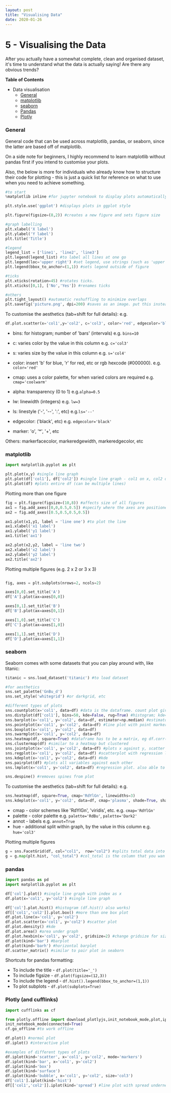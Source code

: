 ```yaml
---
layout: post
title: "Visualising Data"
date: 2020-01-26
---
```


# 5 - Visualising the Data

After you actually have a somewhat complete, clean and organised dataset, it's time to understand what the data is actually saying! Are there any obvious trends?

__Table of Contents__
 * Data visualisation
    - [General](#general)
    - [matplotlib](#matplotlib)
    - [seaborn](#seaborn)
    - [Pandas](#pandas)
    - [Plotly](#plotly)

<a id="general"></a>
### General

General code that can be used across matplotlib, pandas, or seaborn, since the latter are based off of matplotlib.

On a side note for beginners, I highly recommend to learn matplotlib without pandas first if you intend to customise your plots.

Also, the below is more for individuals who already know how to structure their code for plotting - this is just a quick list for reference on what to use when you need to achieve something.

```python
#to start
%matplotlib inline #for jupyter notebook to display plots automatically without plt.show()

plt.style.use('ggplot') #displays plots in ggplot style

plt.figure(figsize=(8,2)) #creates a new figure and sets figure size

#graph labelling
plt.xlabel('X label')
plt.ylabel('Y label')
plt.title('Title')

#legend
legend_list = ['line1', 'line2', 'line3']
plt.legend(legend_list) #to label all lines at one go
plt.legend(loc='upper right') #set legend, use strings (such as 'upper right') or, location code (integers)
plt.legend(bbox_to_anchor=(1,1)) #sets legend outside of figure

#ticks
plt.xticks(rotation=45) #rotates ticks.
plt.xticks([0,1], ['No','Yes']) #renames ticks

#others
plt.tight_layout() #automatic reshuffling to minimize overlaps
plt.savefig('picture.png', dpi=200) #saves as an image. put this instead of plt.show()

```

To customise the aesthetics (tab+shift for full details): e.g. 

```python
df.plot.scatter(x='col1',y='col2', c='col3', color='red', edgecolor='black', lw=1, s=50, figsize=(12,3))

```
- bins: for histogram; number of 'bars' (intervals) e.g. `bins=10`

- c: varies color by the value in this column e.g. `c='col3'`
- s: varies size by the value in this column e.g. `s='col4'`

- color: insert 'b' for blue, 'r' for red, etc or rgb hexcode (#000000). e.g. `color='red'`
- cmap: uses a color palette, for when varied colors are required e.g. `cmap='coolwarm'`

- alpha: transparency (0 to 1) e.g.`alpha=0.5`
- lw: linewidth (integers) e.g. `lw=3`
- ls: linestyle ('-', '--', ':', etc) e.g.`ls='--'`
- edgecolor: ('black', etc) e.g. `edgecolor='black'`
- marker: 'o', '*', '+', etc
    
Others: markerfacecolor, markeredgewidth, markeredgecolor, etc

<a id="matplotlib"></a>
### matplotlib

```python
import matplotlib.pyplot as plt

plt.plot(x,y) #single line graph
plt.plot(df['col1'], df['col2']) #single line graph - col1 on x, col2 on y
plt.plot(df) #plots entire df (can be multiple lines)

```

Plotting more than one figure

```python
fig = plt.figure(figsize=(10,8)) #affects size of all figures
ax1 = fig.add_axes([0,0,0.5,0.5]) #specify where the axes are positioned
ax2 = fig.add_axes([0.5,0.5,0.5,0.5]) 

ax1.plot(x1,y1, label = 'line one') #to plot the line
ax1.xlabel('x1 label')
ax1.ylabel('y1 label')
ax1.title('ax1')

ax2.plot(x2,y2, label = 'line two')
ax2.xlabel('x2 label')
ax2.ylabel('y2 label')
ax2.title('ax2')

```

Plotting multiple figures (e.g. 2 x 2 or 3 x 3)

```python

fig, axes = plt.subplots(nrows=2, ncols=2)

axes[0,0].set_title('A')
df['A'].plot(ax=axes[0,0])

axes[0,1].set_title('B')
df['B'].plot(ax=axes[0,1])

axes[1,0].set_title('C')
df['C'].plot(ax=axes[1,0])

axes[1,1].set_title('D')
df['D'].plot(ax=axes[1,1])

```

<a id="seaborn"></a>
### seaborn

Seaborn comes with some datasets that you can play around with, like titanic:

```python
titanic = sns.load_dataset('titanic') #to load dataset

```

```python
#for aesthetics
sns.set_palette('GnBu_d')
sns.set_style('whitegrid') #or darkgrid, etc

#different types of plots
sns.countplot(x='col1', data=df) #data is the dataframe. count plot gives count for categorical data. palette='RdBu' gives a red blue color.
sns.distplot(df['col1'], bins=50, kde=False, rug=True) #histogram; kde=True smooths the histogram, rug=False removes markers at bottom of chart to indicate density
sns.barplot(x='col1', y='col2', data=df, estimator=np.median) #estimator is the chosen method used in the plot. if unspecified it uses mean. 
sns.pointplot(x='col1', y='col2', data=df) #line plot with point markers
sns.boxplot(x='col1', y='col2', data=df)
sns.swarmplot(x='col1', y='col2', data=df)
sns.heatmap(df, square=True) #dataframe has to be a matrix, eg df.corr()
sns.clustermap(df) #similar to a heatmap but clustered
sns.jointplot(x='col1', y='col2', data=df) #plots x against y, scatter plot with frequency hist on the side, can change type = 'hex'
sns.regplot(x='col1', y='col2', data=df) #scatterplot with regression line (to remove, fit_reg=False)
sns.kdeplot(x='col1', y='col2', data=df) #kde
sns.pairplot(df) #plots all variables against each other
sns.lmplot(x='col1', y='col2', data=df) #regression plot. also able to split into subplots by col='col1', row='col2'

sns.despine() #removes spines from plot

```

To customise the aesthetics (tab+shift for full details): e.g. 

```python
sns.heatmap(df, square=True, cmap='RdYlGn', linewidths=3)
sns.kdeplot(x='col1', y='col2', data=df, cmap='plasma', shade=True, shade_lowest=False)

```
- cmap - color schemes like 'RdYlGn', 'viridis', etc. e.g. `cmap='RdYlGn'`
- palette - color palette e.g. `palette='RdBu'`, `palette='Dark2'`
- annot - labels e.g. `annot=True`
- hue - additional split within graph, by the value in this column e.g. `hue='col3'`


Plotting multiple figures

```python
g = sns.FacetGrid(df, col="col1",  row="col2") #splits total data into respective subplots, cut by col1 and col2
g = g.map(plt.hist, "col_total") #col_total is the column that you wan to split

```

<a id="pandas"></a>
### pandas

```python
import pandas as pd
import matplotlib.pyplot as plt

df['col'].plot() #single line graph with index as x
df.plot(x='col1', y='col2') #single line graph

df['col'].plot.hist() #histogram (df.hist() also works)
df[['col1','col2']].plot.box() #more than one box plot
df.plot.line(x='col1', y='col2')
df.plot.scatter(x='col1', y='col2') #scatter plot
df.plot.density() #kde
df.plot.area() #area under graph
df.plot.hexbin(x='col1', y='col2', gridsize=2) #change gridsize for size of hexagons
df.plot(kind='bar') #barplot
df.plot(kind='barh') #horizontal barplot
df.scatter_matrix() #similar to pair plot in seaborn

```

Shortcuts for pandas formatting:

- To include the title - `df.plot(title='_')`
- To include figsize - `df.plot(figsize=(12,3))`
- To include the legend - `df.hist().legend(bbox_to_anchor=(1,1))`
- To plot subplots - `df.plot(subplots=True)`

<a id="plotly"></a>
### Plotly (and cufflinks)

```python
import cufflinks as cf

from plotly.offline import download_plotlyjs,init_notebook_mode,plot,iplot 
init_notebook_mode(connected=True)
cf.go_offline #to work offline

df.plot() #normal plot
df.iplot() #interactive plot

#examples of different types of plots
df.iplot(kind='scatter', x='col1', y='col2', mode='markers')
df.iplot(kind='bar', x='col1', y='col2')
df.iplot(kind='box')
df.iplot(kind='surface')
df.iplot(kind='bubble', x='col1', y='col2', size='col3')
df['col1'].iplot(kind='hist')
df[['col1','col2']].iplot(kind='spread') #line plot with spread underneath

```